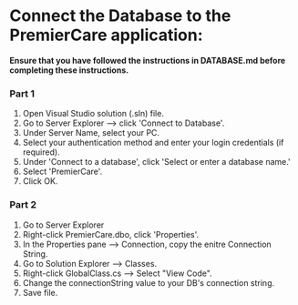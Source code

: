 # Connect the Database to the PremierCare application:

**Ensure that you have followed the instructions in DATABASE.md before completing these instructions.**

### Part 1
1. Open Visual Studio solution (.sln) file.
2. Go to Server Explorer --> click 'Connect to Database'.
3. Under Server Name, select your PC.
4. Select your authentication method and enter your login credentials (if required).
5. Under 'Connect to a database', click 'Select or enter a database name.'
6. Select 'PremierCare'.
7. Click OK.

### Part 2
1. Go to Server Explorer
2. Right-click PremierCare.dbo, click 'Properties'.
3. In the Properties pane --> Connection, copy the enitre Connection String.
4. Go to Solution Explorer --> Classes.
5. Right-click GlobalClass.cs --> Select "View Code".
6. Change the connectionString value to your DB's connection string.
7. Save file.